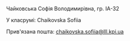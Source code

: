 Чайковська Софія Володимирівна, гр. ІА-32

У класрумі: Chaikovska Sofiia

Прив'язана пошта: chaikovska.sofiia@lll.kpi.ua
